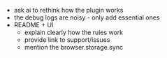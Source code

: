 - ask ai to rethink how the plugin works
- the debug logs are noisy - only add essential ones
- README + UI
   - explain clearly how the rules work
   - provide link to support/issues
   - mention the browser.storage.sync
